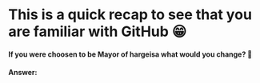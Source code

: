 # This is a quick recap to see that you are familiar with GitHub 😁

#### If you were choosen to be Mayor of hargeisa what would you change? 👀

#### Answer:

